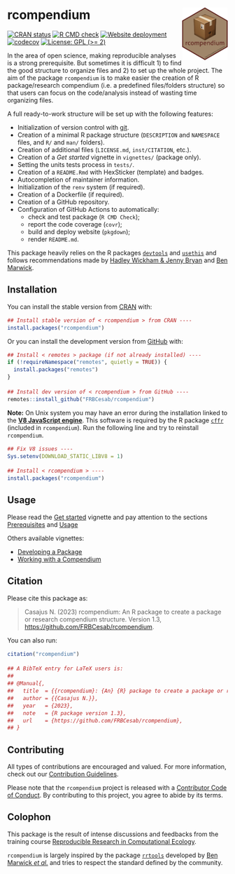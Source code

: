 
# rcompendium <img src="man/figures/hexsticker.png" align="right" style="float:right; height:120px;"/>

<!-- badges: start -->

[![CRAN
status](https://www.r-pkg.org/badges/version/rcompendium)](https://CRAN.R-project.org/package=rcompendium/)
[![R CMD
check](https://github.com/FRBCesab/rcompendium/actions/workflows/R-CMD-check.yaml/badge.svg)](https://github.com/FRBCesab/rcompendium/actions/workflows/R-CMD-check.yaml)
[![Website
deployment](https://github.com/FRBCesab/rcompendium/actions/workflows/pkgdown.yaml/badge.svg)](https://github.com/FRBCesab/rcompendium/actions/workflows/pkgdown.yaml)
[![codecov](https://codecov.io/gh/FRBCesab/rcompendium/branch/main/graph/badge.svg)](https://app.codecov.io/gh/FRBCesab/rcompendium)
[![License: GPL (\>=
2)](https://img.shields.io/badge/License-GPL%20%28%3E%3D%202%29-blue.svg)](https://choosealicense.com/licenses/gpl-2.0/)
<!-- badges: end -->

In the area of open science, making reproducible analyses is a strong
prerequisite. But sometimes it is difficult 1) to find the good
structure to organize files and 2) to set up the whole project. The aim
of the package `rcompendium` is to make easier the creation of R
package/research compendium (i.e. a predefined files/folders structure)
so that users can focus on the code/analysis instead of wasting time
organizing files.

A full ready-to-work structure will be set up with the following
features:

- Initialization of version control with [git](https://git-scm.com/).
- Creation of a minimal R package structure (`DESCRIPTION` and
  `NAMESPACE` files, and `R/` and `man/` folders).
- Creation of additional files (`LICENSE.md`, `inst/CITATION`, etc.).
- Creation of a *Get started* vignette in `vignettes/` (package only).
- Setting the units tests process in `tests/`.
- Creation of a `README.Rmd` with HexSticker (template) and badges.
- Autocompletion of maintainer information.
- Initialization of the `renv` system (if required).
- Creation of a Dockerfile (if required).
- Creation of a GitHub repository.
- Configuration of GitHub Actions to automatically:
  - check and test package (`R CMD Check`);
  - report the code coverage (`covr`);
  - build and deploy website (`pkgdown`);
  - render `README.md`.

This package heavily relies on the R packages
[`devtools`](https://devtools.r-lib.org) and
[`usethis`](https://usethis.r-lib.org) and follows recommendations made
by [Hadley Wickham & Jenny Bryan](https://r-pkgs.org) and [Ben
Marwick](https://peerj.com/preprints/3192/).

## Installation

You can install the stable version from
[CRAN](https://cran.r-project.org/) with:

``` r
## Install stable version of < rcompendium > from CRAN ----
install.packages("rcompendium")
```

Or you can install the development version from
[GitHub](https://github.com/) with:

``` r
## Install < remotes > package (if not already installed) ----
if (!requireNamespace("remotes", quietly = TRUE)) {
  install.packages("remotes")
}

## Install dev version of < rcompendium > from GitHub ----
remotes::install_github("FRBCesab/rcompendium")
```

**Note:** On Unix system you may have an error during the installation
linked to the [**V8 JavaScript engine**](https://v8.dev/). This software
is required by the R package [`cffr`](https://docs.ropensci.org/cffr/)
(included in `rcompendium`). Run the following line and try to reinstall
`rcompendium`.

``` r
## Fix V8 issues ----
Sys.setenv(DOWNLOAD_STATIC_LIBV8 = 1)

## Install < rcompendium > ----
install.packages("rcompendium")
```

## Usage

Please read the [Get
started](https://frbcesab.github.io/rcompendium/articles/rcompendium.html)
vignette and pay attention to the sections
[Prerequisites](https://frbcesab.github.io/rcompendium/articles/rcompendium.html#prerequisites)
and
[Usage](https://frbcesab.github.io/rcompendium/articles/rcompendium.html#usage)

Others available vignettes:

- [Developing a
  Package](https://frbcesab.github.io/rcompendium/articles/developing_a_package.html)
- [Working with a
  Compendium](https://frbcesab.github.io/rcompendium/articles/working_with_a_compendium.html)

## Citation

Please cite this package as:

> Casajus N. (2023) rcompendium: An R package to create a package or
> research compendium structure. Version 1.3,
> <https://github.com/FRBCesab/rcompendium>.

You can also run:

``` r
citation("rcompendium")

## A BibTeX entry for LaTeX users is:
## 
## @Manual{,
##   title  = {{rcompendium}: {An} {R} package to create a package or research compendium structure},
##   author = {{Casajus N.}},
##   year   = {2023},
##   note   = {R package version 1.3},
##   url    = {https://github.com/FRBCesab/rcompendium},
## }
```

## Contributing

All types of contributions are encouraged and valued. For more
information, check out our [Contribution
Guidelines](https://github.com/FRBCesab/rcompendium/blob/main/CONTRIBUTING.md).

Please note that the `rcompendium` project is released with a
[Contributor Code of
Conduct](https://contributor-covenant.org/version/2/1/CODE_OF_CONDUCT.html).
By contributing to this project, you agree to abide by its terms.

## Colophon

This package is the result of intense discussions and feedbacks from the
training course [Reproducible Research in Computational
Ecology](https://rdatatoolbox.github.io/).

`rcompendium` is largely inspired by the package
[`rrtools`](https://github.com/benmarwick/rrtools) developed by [Ben
Marwick *et al.*](https://github.com/benmarwick) and tries to respect
the standard defined by the community.
